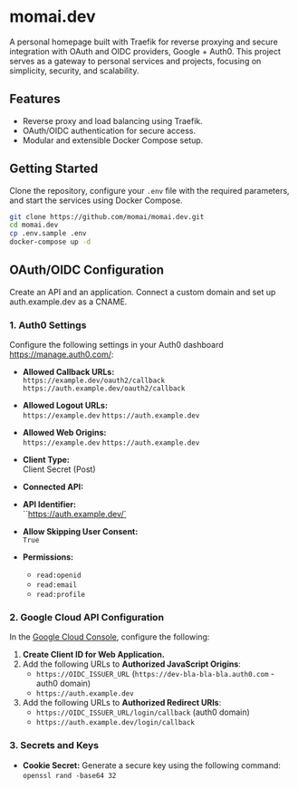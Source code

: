 # momai.dev

A personal homepage built with Traefik for reverse proxying and secure integration with OAuth and OIDC providers, Google + Auth0. This project serves as a gateway to personal services and projects, focusing on simplicity, security, and scalability.

## Features
- Reverse proxy and load balancing using Traefik.
- OAuth/OIDC authentication for secure access.
- Modular and extensible Docker Compose setup.

## Getting Started
Clone the repository, configure your `.env` file with the required parameters, and start the services using Docker Compose.

```bash
git clone https://github.com/momai/momai.dev.git
cd momai.dev
cp .env.sample .env
docker-compose up -d
```
## OAuth/OIDC Configuration
Create an API and an application. Connect a custom domain and set up auth.example.dev as a CNAME.

### 1. Auth0 Settings
Configure the following settings in your Auth0 dashboard https://manage.auth0.com/:

- **Allowed Callback URLs:**  
  `https://example.dev/oauth2/callback`
  `https://auth.example.dev/oauth2/callback`
- **Allowed Logout URLs:**  
  `https://example.dev`
  `https://auth.example.dev`
- **Allowed Web Origins:**  
  `https://example.dev`
  `https://auth.example.dev`

- **Client Type:**  
  Client Secret (Post)

- **Connected API:**  

- **API Identifier:**  
  ``https://auth.example.dev/`

- **Allow Skipping User Consent:**  
  `True`

- **Permissions:**  
  - `read:openid`
  - `read:email`
  - `read:profile`

### 2. Google Cloud API Configuration
In the [Google Cloud Console](https://console.cloud.google.com/apis/credentials), configure the following:

1. **Create Client ID for Web Application.**
2. Add the following URLs to **Authorized JavaScript Origins**:
   - `https://OIDC_ISSUER_URL` (`https://dev-bla-bla-bla.auth0.com` - auth0 domain)
   - `https://auth.example.dev`
3. Add the following URLs to **Authorized Redirect URIs**:
   - `https://OIDC_ISSUER_URL/login/callback` (auth0 domain)
   - `https://auth.example.dev/login/callback`

### 3. Secrets and Keys
- **Cookie Secret:** Generate a secure key using the following command: `openssl rand -base64 32`
